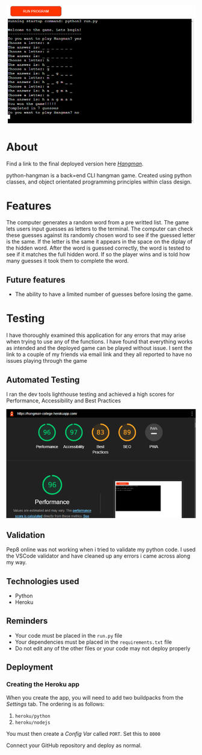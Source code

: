 ![project_main](images/hangman_herokudeployment.png)

# About

Find a link to the final deployed version here *[Hangman](https://hangman-college.herokuapp.com/)*.


python-hangman is a back=end CLI hangman game. Created using python classes, and object orientated programming principles within class design.


# Features

The computer generates a random word from a pre writted list. The game lets users input guesses as letters to the terminal. The computer can check these guesses against its randomly chosen word to see if the guessed letter is the same. If the letter is the same it appears in the space on the diplay of the hidden word. After the word is guessed correctly, the word is tested to see if it matches the full hidden word. If so the player wins and is told how many guesses it took them to complete the word.

## Future features

- The ability to have a limited number of guesses before losing the game.

# Testing

I have thoroughly examined this application for any errors that may arise when trying to use any of the functions. I have found that everything works as intended and the deployed game can be played without issue. I sent the link to a couple of my friends via email link and they all reported to have no issues playing through the game

## Automated Testing

I ran the dev tools lighthouse testing and achieved a high scores for Performance, Accessibility and Best Practices

![Lighthouse](images/lighthouse_hangman.png)


## Validation

Pep8 online was not working when i tried to validate my python code. I used the VSCode validator and have cleaned up any errors i came across along my way.


## Technologies used

- Python
- Heroku

## Reminders

* Your code must be placed in the `run.py` file
* Your dependencies must be placed in the `requirements.txt` file
* Do not edit any of the other files or your code may not deploy properly

## Deployment

### Creating the Heroku app

When you create the app, you will need to add two buildpacks from the _Settings_ tab. The ordering is as follows:

1. `heroku/python`
2. `heroku/nodejs`

You must then create a _Config Var_ called `PORT`. Set this to `8000`

Connect your GitHub repository and deploy as normal.
